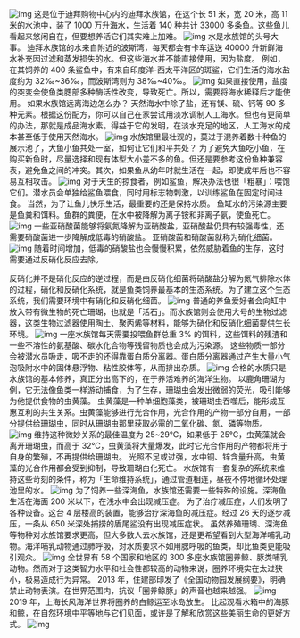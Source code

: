![img](https://cdn.jsdelivr.net/gh/just-prog/static/img/202108212157587.png)
这是位于迪拜购物中心内的迪拜水族馆，在这个长 51 米，宽 20 米，高 11 米的水池中，装了 1000 万升海水，生活着 140 种共计 33000 多条鱼。这些鱼儿看起来悠闲自在，但要想养活它们其实难上加难。
![img](https://cdn.jsdelivr.net/gh/just-prog/static/img/202108212159157.gif)
水是水族馆的头号大事。
迪拜水族馆的水来自附近的波斯湾，每天都会有卡车运送 40000 升新鲜海水补充因过滤和蒸发损失的水。但这些海水并不能直接使用，因为盐度。
例如，在其饲养的 400 条鲨鱼中，有来自印度洋-西太平洋区的斑鲨，它们生活的海水盐度约为 32‰~36‰，而波斯湾则为 38‰~40‰。
![img](https://cdn.jsdelivr.net/gh/just-prog/static/img/202108212157308.jpeg)
如果直接使用，盐度的突变会使鱼类腮部多种酶活性改变，导致死亡。所以，需要将海水稀释后才能使用。
如果水族馆远离海边怎么办？
天然海水中除了盐，还有镁、硫、钙等 90 多种元素。根据这份配方，你可以自己在家尝试用淡水调制人工海水。但也有更简单的办法，那就是成品海水素。得益于它的发明，在淡水充足的地区，人工海水的成本甚至低于使用天然海水。
![img](https://cdn.jsdelivr.net/gh/just-prog/static/img/202108212157716.png)
水族馆里最壮观的，莫过于混养着数十种鱼的展示池了，大鱼小鱼共处一室，如何让它们和平共处？
为了避免大鱼吃小鱼，在购买新鱼时，尽量选择和现有体型大小差不多的鱼。但还是要参考这份鱼种兼容表，避免鱼之间的冲突。其次，如果鱼从幼年时就生活在一起，即使成年后也不容易互相攻击。
![img](https://cdn.jsdelivr.net/gh/just-prog/static/img/202108212159384.gif)
对于天生的掠食者，例如鲨鱼，解决办法也很「粗暴」：喂饱它们。潜水员会单独给鲨鱼喂食，同时用标志物刺激，以训练鲨鱼在固定时间进食。
当然，为了让鱼儿快乐生活，最重要的还是保持水质。
鱼缸水的污染源主要是鱼粪和饵料。鱼群的粪便，在水中被降解为离子铵和非离子氨，使鱼死亡。
![img](https://cdn.jsdelivr.net/gh/just-prog/static/img/202108212159754.png)
一些亚硝酸菌能够将氨氮降解为亚硝酸盐，亚硝酸盐仍具有较强毒性，还需要硝酸菌进一步降解成低毒的硝酸盐。
亚硝酸菌和硝酸菌就称为硝化细菌。
![img](https://cdn.jsdelivr.net/gh/just-prog/static/img/202108212157585.png)
随着时间增加，低毒的硝酸盐也会慢慢积累，依然威胁着鱼的生存，这时需要通过反硝化反应去除。

反硝化并不是硝化反应的逆过程，而是由反硝化细菌将硝酸盐分解为氮气排除水体的过程，硝化和反硝化系统，就是鱼类饲养最基本的生态系统。为了建立这个生态系统，我们需要环境中有硝化和反硝化细菌。
![img](https://cdn.jsdelivr.net/gh/just-prog/static/img/202108212157092.png)
普通的养鱼爱好者会向缸中放入带有微生物的死亡珊瑚，也就是「活石」。而水族馆则会使用大号的生物过滤器，这类生物过滤器使用陶土、聚丙烯等材料，能够为硝化和反硝化细菌提供生长环境。
![img](https://cdn.jsdelivr.net/gh/just-prog/static/img/202108212157373.png)
一座水族馆每天需要投喂鱼群总重 3% 的饵料，这些饵料的残渣和一些不溶性的氨基酸、碳水化合物等残留物质也会成为污染源。
这些物质一部分会被潜水员吸走，吸不走的还得靠蛋白质分离器。蛋白质分离器通过产生大量小气泡吸附水中的固体悬浮物、粘性胶体等，从而排出杂质。
![img](https://cdn.jsdelivr.net/gh/just-prog/static/img/202108212158651.png)
合格的水质只是水族馆的基本修养，真正分出高下的，在于养活难养的海洋生物。
以鹿角珊瑚为例，它无法像鱼类一样游动捕食，为了生存，珊瑚虫会发出微弱的荧光，吸引能够为他提供食物的虫黄藻。
虫黄藻是一种单细胞藻类，被珊瑚虫吞噬后，能形成互惠互利的共生关系。虫黄藻能够进行光合作用，光合作用的产物一部分自用，一部分提供给珊瑚虫，同时从珊瑚虫那里获取必需的二氧化碳、氮、磷等物质。
![img](https://cdn.jsdelivr.net/gh/just-prog/static/img/202108212158500.gif)
维持这种微妙关系的最佳温度为 25~29℃，如果低于 25℃，虫黄藻就会离开珊瑚虫，而高于 32℃，虫黄藻将大量爆发，此时它光合作用的产物都将用于自身的繁殖，不再提供给珊瑚虫。
光照不足或过强，水中铜、锌含量升高，虫黄藻的光合作用都会受到抑制，导致珊瑚白化死亡。
水族馆有一套复杂的系统来维持这些苛刻的条件，称为「生命维持系统」，通过管道相连，昼夜不停地循环处理池里的水。
![img](https://cdn.jsdelivr.net/gh/just-prog/static/img/202108212158883.png)
为了饲养一些深海鱼，水族馆还需要一些特殊的设施。深海鱼生活在海面 200 米以下，在浅水中会出现减压症。
为了治疗减压症，人们发明了各种设备。这台 4 层楼高的装置，能够治疗深海鱼的减压症。经过 26 天的逐步减压，一条从 650 米深处捕捞的盾尾鲨没有出现减压症状。
虽然养殖珊瑚、深海鱼等物种对水族馆要求更高，但大多数人去水族馆，还是更希望看到大型海洋哺乳动物。海洋哺乳动物通过肺呼吸，对水质要求不如用腮呼吸的鱼类，却比鱼类更能吸引观众。
![img](https://cdn.jsdelivr.net/gh/just-prog/static/img/202108212159390.gif)
全世界有 58 个国家和地区的 300 多座水族馆圈养鲸、豚类哺乳动物。然而对于这类智力水平和社会性都较高的动物来说，圈养环境实在太过狭小，极易造成行为异常。
2013 年，住建部印发了《全国动物园发展纲要》，明确禁止动物表演。在世界范围内，抗议「圈养鲸豚」的声音也越来越强。
![img](https://cdn.jsdelivr.net/gh/just-prog/static/img/202108212158759.gif)
2019 年，上海长风海洋世界将圈养的白鲸运至冰岛放生。
比起观看水箱中的海豚和鲸，在自然环境中平等地与它们见面，或许是了解和欣赏这些美丽生命的更好方式。
![img](https://cdn.jsdelivr.net/gh/just-prog/static/img/202108212158814.gif)